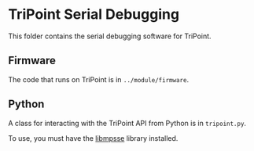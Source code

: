 TriPoint Serial Debugging
========

This folder contains the serial debugging software for TriPoint.

Firmware
--------

The code that runs on TriPoint is in `../module/firmware`.

Python
------

A class for interacting with the TriPoint API from Python is in
`tripoint.py`.

To use, you must have the [libmpsse](https://github.com/lab11/libmpsse)
library installed.
